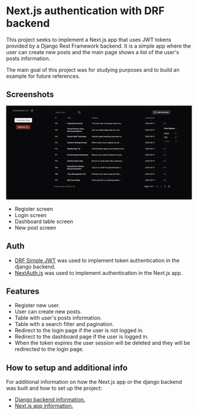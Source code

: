 # Next.js authentication with DRF backend

This project seeks to implement a Next.js app that uses JWT tokens provided by a Django Rest Framework backend.
It is a simple app where the user can create new posts and the main page shows a list of the user's posts information.

The main goal of this project was for studying purposes and to build an example for future references.

## Screenshots

![Main Screen](/screenshots/main-page.png?raw=true "Main Screen")

- Register screen
- Login screen
- Dashboard table screen
- New post screen

## Auth

- [DRF Simple JWT](https://github.com/jazzband/djangorestframework-simplejwt) was used to implement token authentication in the django backend.
- [NextAuth.js](https://github.com/nextauthjs/next-auth) was used to implement authentication in the Next.js app.

## Features

- Register new user.
- User can create new posts.
- Table with user's posts information.
- Table with a search filter and pagination.
- Redirect to the login page if the user is not logged in.
- Redirect to the dashboard page if the user is logged in.
- When the token expires the user session will be deleted and they will be redirected to the login page.

## How to setup and additional info

For additional information on how the Next.js app or the django backend was built and how to set up the project:

- [Django backend information.](/django_backend/)
- [Next.js app information.](/next_frontend/)
